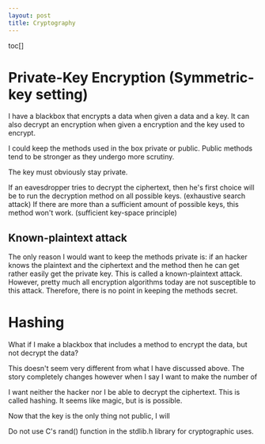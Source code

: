 ```yaml
---
layout: post
title: Cryptography
---
```

toc[]
# Private-Key Encryption (Symmetric-key setting)
I have a blackbox that encrypts a data when given a data and a key. It can also decrypt an encryption when given a encryption and the key used to encrypt.

I could keep the methods used in the box private or public. Public methods tend to be stronger as they undergo more scrutiny.

The key must obviously stay private.

If an eavesdropper tries to decrypt the ciphertext, then he's first choice will be to  run the decryption method on all possible keys. (exhaustive search attack) If there are more than a sufficient amount of possible keys, this method won't work. (sufficient key-space principle)

## Known-plaintext attack
The only reason I would want to keep the methods private is: if an hacker knows the plaintext and the ciphertext and the method then he can get rather easily get the private key. This is called a known-plaintext attack. However, pretty much all encryption algorithms today are not susceptible to this attack. Therefore, there is no point in keeping the methods secret.

# Hashing
What if I make a blackbox that includes a method to encrypt the data, but not decrypt the data?

This doesn't seem very different from what I have discussed above. The story completely changes however when I say I want to make the number of 

I want neither the hacker nor I be able to decrypt the ciphertext. This is called hashing. It seems like magic, but is is possible.

Now that the key is the only thing not public, I will

Do not use C's rand() function in the stdlib.h library for cryptographic uses.
<!--stackedit_data:
eyJoaXN0b3J5IjpbMzIxMTk5ODAwLDE5MDgxOTYzNDgsMTA3Nj
E1MTg4MSw2NzExNTYzODEsLTEwNzcwMTA1MjksLTE4NzI5NDI5
NjEsLTE2MTc3ODg0OTAsLTEwMDc2MTI4MTMsMTc2NzkxMDExNS
wxMzM0NDc2MjIxLC0yMDEzNjAzODkyLDUzNjk5ODM4NF19
-->